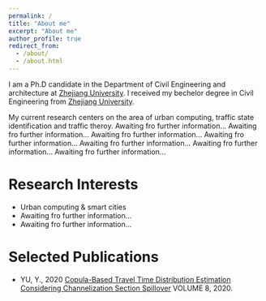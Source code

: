 ```yaml
---
permalink: /
title: "About me"
excerpt: "About me"
author_profile: true
redirect_from: 
  - /about/
  - /about.html
---
```


I am a Ph.D candidate in the Department of Civil Engineering and architecture at [Zhejiang University](https://www.zju.edu.cn). I received my bechelor degree in Civil Engineering from [Zhejiang University](https://www.zju.edu.cn). 

My current research centers on the area of urban computing, traffic state identification and traffic theroy. Awaiting fro further information...  Awaiting fro further information...  Awaiting fro further information...  Awaiting fro further information...  Awaiting fro further information...  Awaiting fro further information...  Awaiting fro further information...  






Research Interests
======
* Urban computing & smart cities
* Awaiting fro further information...  
* Awaiting fro further information...  


Selected Publications
======
* YU, Y., 2020 [Copula-Based Travel Time Distribution Estimation Considering Channelization Section Spillover](https://10.1109/ACCESS.2020.2970530) VOLUME 8, 2020.
